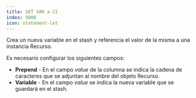 ```yaml
---
title: SET VAR a CI
index: 5000
icon: statement-let
---
```


Crea un nueva variable en el stash y referencia el valor de la misma a una instancia Recurso.

Es necesario configurar los siguientes campos:

- **Prepend** - En el campo *value* de la columna se indica la cadena de caracteres que se adjuntan al nombre del objeto
  Recurso.
- **Variable** - En el campo *value* se indica la nueva variable que se guardará en el stash.

